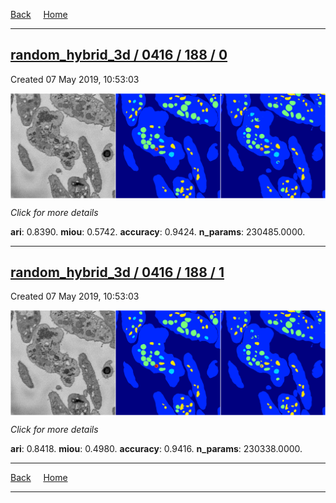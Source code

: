 
[Back](..)&nbsp;&nbsp;&nbsp;&nbsp;&nbsp;[Home](https://leapmanlab.github.io/snapshots)

---

<div class="summary"><a href="0"><h2>random_hybrid_3d / 0416 / 188 / 0</h2></a><p>Created 07 May 2019, 10:53:03
</p><a href="0"><img src="0/media/summary.png" align="center"></a><p>
<i>Click for more details</i>
</p></div>

**ari**: 0.8390. **miou**: 0.5742. **accuracy**: 0.9424. **n_params**: 230485.0000. 

---

<div class="summary"><a href="1"><h2>random_hybrid_3d / 0416 / 188 / 1</h2></a><p>Created 07 May 2019, 10:53:03
</p><a href="1"><img src="1/media/summary.png" align="center"></a><p>
<i>Click for more details</i>
</p></div>

**ari**: 0.8418. **miou**: 0.4980. **accuracy**: 0.9416. **n_params**: 230338.0000. 

---

[Back](..)&nbsp;&nbsp;&nbsp;&nbsp;&nbsp;[Home](https://leapmanlab.github.io/snapshots)

---